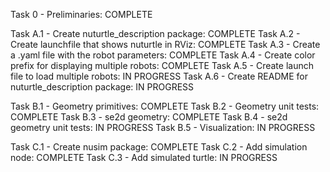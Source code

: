 Task 0 - Preliminaries: COMPLETE

Task A.1 - Create nuturtle_description package: COMPLETE
Task A.2 - Create launchfile that shows nuturtle in RViz: COMPLETE
Task A.3 - Create a .yaml file with the robot parameters: COMPLETE
Task A.4 - Create color prefix for displaying multiple robots: COMPLETE
Task A.5 - Create launch file to load multiple robots: IN PROGRESS
Task A.6 - Create README for nuturtle_description package: IN PROGRESS

Task B.1 - Geometry primitives: COMPLETE
Task B.2 - Geometry unit tests: COMPLETE
Task B.3 - se2d geometry: COMPLETE
Task B.4 - se2d geometry unit tests: IN PROGRESS
Task B.5 - Visualization: IN PROGRESS

Task C.1 - Create nusim package: COMPLETE
Task C.2 - Add simulation node: COMPLETE
Task C.3 - Add simulated turtle: IN PROGRESS